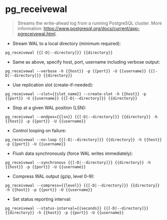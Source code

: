 # pg_receivewal

> Streams the write-ahead log from a running PostgreSQL cluster.
> More information: <https://www.postgresql.org/docs/current/app-pgreceivewal.html>.

- Stream WAL to a local directory (minimum required):

`pg_receivewal {{[-D|--directory]}} {{directory}}`

- Same as above, specify host, port, username including verbose output:

`pg_receivewal --verbose -h {{host}} -p {{port}} -U {{username}} {{[-D|--directory]}} {{directory}}`

- Use replication slot (create-if-needed):

`pg_receivewal --slot={{slot_name}} --create-slot -h {{host}} -p {{port}} -U {{username}} {{[-D|--directory]}} {{directory}}`

- Stop at a given WAL position (LSN):

`pg_receivewal --endpos={{lsn}} {{[-D|--directory]}} {{directory}} -h {{host}} -p {{port}} -U {{username}}`

- Control looping on failure:

`pg_receivewal --no-loop {{[-D|--directory]}} {{directory}} -h {{host}} -p {{port}} -U {{username}}`

- Flush data synchronously (force WAL writes immediately):

`pg_receivewal --synchronous {{[-D|--directory]}} {{directory}} -h {{host}} -p {{port}} -U {{username}}`

- Compress WAL output (gzip, level 0–9):

`pg_receivewal --compress={{level}} {{[-D|--directory]}} {{directory}} -h {{host}} -p {{port}} -U {{username}}`

- Set status reporting interval:

`pg_receivewal --status-interval={{seconds}} {{[-D|--directory]}} {{directory}} -h {{host}} -p {{port}} -U {{username}}`
